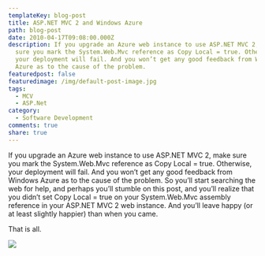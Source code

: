 ```yaml
---
templateKey: blog-post
title: ASP.NET MVC 2 and Windows Azure
path: blog-post
date: 2010-04-17T09:08:00.000Z
description: If you upgrade an Azure web instance to use ASP.NET MVC 2, make
  sure you mark the System.Web.Mvc reference as Copy Local = true. Otherwise,
  your deployment will fail. And you won’t get any good feedback from Windows
  Azure as to the cause of the problem.
featuredpost: false
featuredimage: /img/default-post-image.jpg
tags:
  - MCV
  - ASP.Net
category:
  - Software Development
comments: true
share: true
---
```

If you upgrade an Azure web instance to use ASP.NET MVC 2, make sure you mark the System.Web.Mvc reference as Copy Local = true. Otherwise, your deployment will fail. And you won’t get any good feedback from Windows Azure as to the cause of the problem. So you’ll start searching the web for help, and perhaps you’ll stumble on this post, and you’ll realize that you didn’t set Copy Local = true on your System.Web.Mvc assembly reference in your ASP.NET MVC 2 web instance. And you’ll leave happy (or at least slightly happier) than when you came.

That is all.

![](/img/mvc2.png)